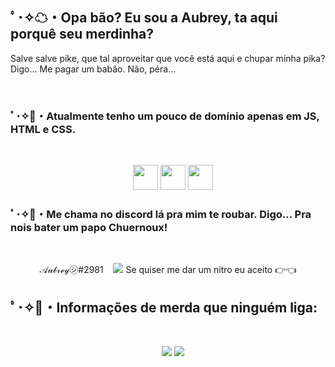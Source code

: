  
<h2>ﾟ･✧☁・Opa bão? Eu sou a Aubrey, ta aqui porquê seu merdinha?</h2>
<p>Salve salve pike, que tal aproveitar que você está aqui e chupar minha pika? Digo... Me pagar um babão. Não, péra...</p>

​
<h3>ﾟ･✧🍭・Atualmente tenho um pouco de domínio apenas em JS, HTML e CSS.</h3>
 ​ ​<p align="center" >
     <img src="https://i.imgur.com/vZz7e31.png" height="40"/>
     <img src="https://i.imgur.com/wBffebI.png" height="40"/>
     <img src="https://i.imgur.com/qYKQJB5.png" height="40"/> 
 ​</p>

<h3>ﾟ･✧🍬・Me chama no discord lá pra mim te roubar. Digo... Pra nois bater um papo Chuernoux!</h3>
 ​<p align="center" > 
      𝒜𝓊𝒷𝓇ℯ𝓎㋛#2981
 ​    <img src="https://discord.c99.nl/widget/theme-4/500383265836892161.png" /> 
 ​     Se quiser me dar um nitro eu aceito 👉👈
</p>

<h2>ﾟ･✧🍡・Informações de merda que ninguém liga: </h2>
 ​<p align="center" > 
 ​    <img src="https://github-readme-stats.vercel.app/api?username=AubreyFBG&show_icons=true&theme=tokyonight" /> 
 ​    <img src="https://github-readme-stats.vercel.app/api/top-langs/?username=AubreyFBG&layout=compact&theme=tokyonight" /> 
</p>
